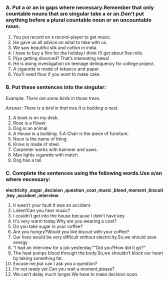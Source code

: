 ### A. Put a or an in gaps where necessary.Remember that only countable nouns that are singular take a or an.Don’t put anything before a plural countable noun or an uncountable noun.

1. You put record on a record-player to get music.
2. He gave us all advice on what to take with us.
3. We saw beautiful silk and cotton in india.
4. I have to buy a film for the holiday.I think I’ll get about five rolls.
5. Piya getting divorced? That’s interesting news!
6. He is doing investigation on teenage delinquency for college project.
7. A cigarette is made of tobacco and paper.
8. You’ll need flour if you want to make cake.

### B. Put these sentences into the singular: 

Example: *There are some birds in those trees.*

Answer: *There is a bird in that tree.It is building a nest.*

1. A book is on my desk.
2. Rose is a flower.
3. Dog is an animal.
4. A House is a building.
5.A Chair is the piece of furniture.
6. Noun is the name of thing.
7. Knive is made of steel.
8. Carpenter works with  hammer and saws.
9. Man lights cigarette with match.
10. Dog has a tail.

### C. Complete the sentences using the following words.Use a/an where necessary:

**electricity ,sugar ,decision ,question ,coat ,music ,blood ,moment ,biscuit ,key ,accident ,interview**

1. It wasn’t your fault.It was an accident.
2. Listen!Can you hear music?
3. I couldn’t get into the house because I didn't have key.
4. It's very warm today.Why are you wearing a coat?
5. Do you take sugar in your coffee?
6. Are you hungry?Would you like biscuit with your coffee?
7. Our lives would be very difficult without electricity.So,we should save energy
8. “I had an interview for a job yesterday.””Did you?How did it go?”
9. The heat pumps blood through the body.So,we shouldn’t block our heart by taking something fat.
10. Excuse me,but can I ask you a question?
11. I’m not ready yet.Can you wait a moment,please?
12. We can’t delay much longer.We have to make decision soon.
